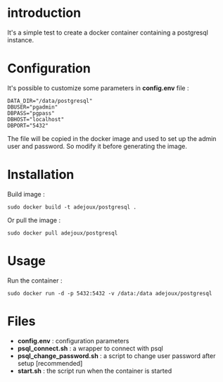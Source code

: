 introduction
============

It's a simple test to create a docker container containing a postgresql instance.

Configuration
==============

It's possible to customize some parameters in **config.env** file :

~~~
DATA_DIR="/data/postgresql"
DBUSER="pgadmin"
DBPASS="pgpass"
DBHOST="localhost"
DBPORT="5432"
~~~

The file will be copied in the docker image and used to set up the admin user and password. So modify it before generating the image.

Installation
============

Build image :

~~~
sudo docker build -t adejoux/postgresql .
~~~

Or pull the image :

~~~
sudo docker pull adejoux/postgresql
~~~

Usage
=======

Run the container :

~~~
sudo docker run -d -p 5432:5432 -v /data:/data adejoux/postgresql
~~~


Files
========

- **config.env** : configuration parameters
- **psql_connect.sh** : a wrapper to connect with psql
- **psql_change_password.sh** : a script to change user password after setup [recommended]
- **start.sh** : the script run when the container is started
